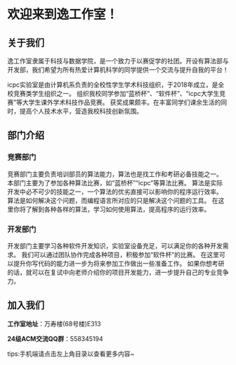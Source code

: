 # 欢迎来到逸工作室！

## 关于我们

逸工作室隶属于科技与数据学院，是一个致力于以赛促学的社团。开设有算法部与开发部，我们希望为所有热爱计算机科学的同学提供一个交流与提升自我的平台！

icpc实验室是由计算机系负责的全校性学生学术科技组织，于2018年成立，是全校竞赛类学生组织之一。
组织我校同学参加“蓝桥杯”、“软件杯”、“icpc大学生竞赛”等大学生课外学术科技作品竞赛。
获奖成果颇丰。在丰富同学们课余生活的同时，提高个人技术水平，营造我校科技创新氛围。

## 部门介绍

### 竞赛部门

竞赛部门主要负责培训部员的算法能力，算法也是找工作和考研必备技能之一。
本部门主要为了参加各种算法比赛，如“蓝桥杯”“icpc”等算法比赛。
算法是实际开发中必不可少的技能之一，一个算法的优劣直接可以影响你的程序运行效率。
算法是如何解决这个问题，而编程语言所对应的只是解决这个问题的工具。
在这里你将了解到各种各样的算法，学习如何使用算法，提高程序的运行效率。

### 开发部门

开发部门主要学习各种软件开发知识，实验室设备充足，可以满足你的各种开发需求。
我们可以通过团队协作完成各种项目，积极参加“软件杯”的比赛。
在这里可以提升你写代码的能力进一步为将来参加工作做出一些准备工作。
如果你想考研的话，就可以在复试中向老师介绍你的项目开发能力，进一步提升自己的专业竞争力。

## 加入我们

**工作室地址**：万寿楼(68号楼)E313

**24级ACM交流QQ群**：558345194

tips:手机端请点击左上角目录以查看更多内容~